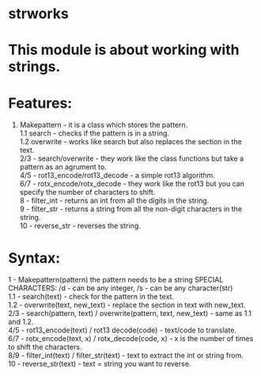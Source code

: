 # strworks
# This module is about working with strings.
# Features:
 
1. Makepattern - it is a class which stores the pattern.          
1.1 search - checks if the pattern is in a string.    
1.2 overwrite - works like search but also replaces the section in the text.                         
2/3 - search/overwrite - they work like the class functions but take a pattern as an agrument to.                      
4/5 - rot13_encode/rot13_decode - a simple rot13 algorithm.                                   
6/7 - rotx_encode/rotx_decode - they work like the rot13 but you can specify the number of characters to shift.                    
8 - filter_int - returns an int from all the digits in the string.                                
9 - filter_str - returns a string from all the non-digit characters in the string.                       
10 - reverse_str - reverses the string.
# Syntax:
1 - Makepattern(pattern) the pattern needs to be a string SPECIAL CHARACTERS: /d - can be any integer, /s - can be any character(str)                   
1.1 - search(text) - check for the pattern in the text.                                                         
1.2 - overwrite(text, new_text) - replace the section in text with new_text.                                    
2/3 - search(pattern, text) / overwrite(pattern, text, new_text) - same as 1.1 and 1.2.                     
4/5 - rot13_encode(text) / rot13 decode(code) - text/code to translate.                                     
6/7 - rotx_encode(text, x) / rotx_decode(code, x) - x is the number of times to shift the characters.           
8/9 - filter_int(text) / filter_str(text) - text to extract the int or string from.                
10 - reverse_str(text) - text = string you want to reverse.                                
